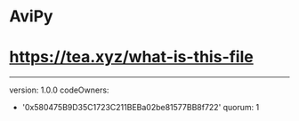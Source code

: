 # AviPy
# https://tea.xyz/what-is-this-file
---
version: 1.0.0
codeOwners:
  - '0x580475B9D35C1723C211BEBa02be81577BB8f722'
quorum: 1
